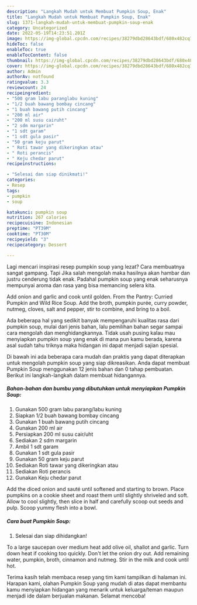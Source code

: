```yaml
---
description: "Langkah Mudah untuk Membuat Pumpkin Soup, Enak"
title: "Langkah Mudah untuk Membuat Pumpkin Soup, Enak"
slug: 1371-langkah-mudah-untuk-membuat-pumpkin-soup-enak
category: Uncategorized
date: 2022-05-19T14:23:51.201Z
image: https://img-global.cpcdn.com/recipes/38279dbd28643bdf/680x482cq70/pumpkin-soup-foto-resep-utama.jpg
hideToc: false
enableToc: true
enableTocContent: false
thumbnail: https://img-global.cpcdn.com/recipes/38279dbd28643bdf/680x482cq70/pumpkin-soup-foto-resep-utama.jpg
cover: https://img-global.cpcdn.com/recipes/38279dbd28643bdf/680x482cq70/pumpkin-soup-foto-resep-utama.jpg
author: Admin
authorAv: notfound
ratingvalue: 3.3
reviewcount: 24
recipeingredient:
- "500 gram labu paranglabu kuning"
- "1/2 buah bawang bombay cincang"
- "1 buah bawang putih cincang"
- "200 ml air"
- "200 ml susu cairuht"
- "2 sdm margarin"
- "1 sdt garam"
- "1 sdt gula pasir"
- "50 gram keju parut"
- " Roti tawar yang dikeringkan atau"
- " Roti perancis"
- " Keju chedar parut"
recipeinstructions:

- "Selesai dan siap dinikmati!"
categories:
- Resep
tags:
- pumpkin
- soup

katakunci: pumpkin soup 
nutrition: 267 calories
recipecuisine: Indonesian
preptime: "PT39M"
cooktime: "PT30M"
recipeyield: "3"
recipecategory: Dessert

---
```



Lagi mencari inspirasi resep pumpkin soup yang lezat? Cara membuatnya sangat gampang. Tapi Jika salah mengolah maka hasilnya akan hambar dan justru cenderung tidak enak. Padahal pumpkin soup yang enak seharusnya mempunyai aroma dan rasa yang bisa memancing selera kita.


Add onion and garlic and cook until golden. From the Pantry: Curried Pumpkin and Wild Rice Soup. Add the broth, pumpkin purée, curry powder, nutmeg, cloves, salt and pepper, stir to combine, and bring to a boil.

Ada beberapa hal yang sedikit banyak mempengaruhi kualitas rasa dari pumpkin soup, mulai dari jenis bahan, lalu pemilihan bahan segar sampai cara mengolah dan menghidangkannya. Tidak usah pusing kalau mau menyiapkan pumpkin soup yang enak di mana pun kamu berada, karena asal sudah tahu triknya maka hidangan ini dapat menjadi sajian spesial.


Di bawah ini ada beberapa cara mudah dan praktis yang dapat diterapkan untuk mengolah pumpkin soup yang siap dikreasikan. Anda dapat membuat Pumpkin Soup menggunakan 12 jenis bahan dan 0 tahap pembuatan. Berikut ini langkah-langkah dalam membuat hidangannya.

<!--inarticleads1-->

##### Bahan-bahan dan bumbu yang dibutuhkan untuk menyiapkan Pumpkin Soup:

1. Gunakan 500 gram labu parang/labu kuning
1. Siapkan 1/2 buah bawang bombay cincang
1. Gunakan 1 buah bawang putih cincang
1. Gunakan 200 ml air
1. Persiapkan 200 ml susu cair/uht
1. Sediakan 2 sdm margarin
1. Ambil 1 sdt garam
1. Gunakan 1 sdt gula pasir
1. Gunakan 50 gram keju parut
1. Sediakan  Roti tawar yang dikeringkan atau
1. Sediakan  Roti perancis
1. Gunakan  Keju chedar parut


Add the diced onion and sauté until softened and starting to brown. Place pumpkins on a cookie sheet and roast them until slightly shriveled and soft. Allow to cool slightly, then slice in half and carefully scoop out seeds and pulp. Scoop yummy flesh into a bowl. 

<!--inarticleads2-->

##### Cara buat Pumpkin Soup:


1. Selesai dan siap dihidangkan!

To a large saucepan over medium heat add olive oil, shallot and garlic. Turn down heat if cooking too quickly. Don&#39;t let the onion dry out. Add remaining water, pumpkin, broth, cinnamon and nutmeg. Stir in the milk and cook until hot. 

Terima kasih telah membaca resep yang tim kami tampilkan di halaman ini. Harapan kami, olahan Pumpkin Soup yang mudah di atas dapat membantu kamu menyiapkan hidangan yang menarik untuk keluarga/teman maupun menjadi ide dalam berjualan makanan. Selamat mencoba!

